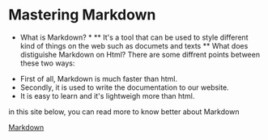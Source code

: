 # Mastering Markdown 
* What is Markdown? *
** It's a tool that can be used to style different kind of things on the web such as documets and texts **
What does distiguishe Markdown on Html?
There are some diffrent points between these two ways:
- First of all, Markdown is much faster than html. 
- Secondly, it is used to write the documentation to our website.
- It is easy to learn and it's lightweigh more than html.

in this site below, you can read more to know better about Markdown

[Markdown](https://guides.github.com/features/mastering-markdown/)
 
